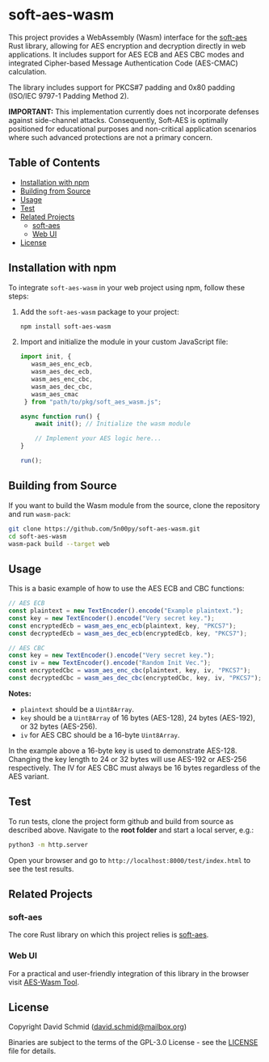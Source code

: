 # soft-aes-wasm

This project provides a WebAssembly (Wasm) interface for the
[soft-aes](https://github.com/5n00py/soft-aes) Rust library, allowing for AES
encryption and decryption directly in web applications. It includes support for
AES ECB and AES CBC modes and integrated Cipher-based Message Authentication
Code (AES-CMAC) calculation.

The library includes support for PKCS#7 padding and 0x80 padding (ISO/IEC
9797-1 Padding Method 2).

**IMPORTANT:**  This implementation currently does not incorporate defenses
against side-channel attacks. Consequently, Soft-AES is optimally positioned
for educational purposes and non-critical application scenarios where such
advanced protections are not a primary concern.

## Table of Contents

- [Installation with npm](#installation-with-npm)
- [Building from Source](#building-from-source)
- [Usage](#usage)
- [Test](#test)
- [Related Projects](#related-projects)
  - [soft-aes](#soft-aes)
  - [Web UI](#web-ui)
- [License](#license)

## Installation with npm

To integrate `soft-aes-wasm` in your web project using npm, follow these steps:

1. Add the `soft-aes-wasm` package to your project:

   ```sh 
   npm install soft-aes-wasm
   ```

2. Import and initialize the module in your custom JavaScript file:

   ```javascript
   import init, {
      wasm_aes_enc_ecb,
      wasm_aes_dec_ecb,
      wasm_aes_enc_cbc,
      wasm_aes_dec_cbc,
      wasm_aes_cmac
    } from "path/to/pkg/soft_aes_wasm.js";

   async function run() {
       await init(); // Initialize the wasm module

       // Implement your AES logic here...
   }

   run();
   ```

## Building from Source

If you want to build the Wasm module from the source, clone the repository and
run `wasm-pack`:

```sh
git clone https://github.com/5n00py/soft-aes-wasm.git
cd soft-aes-wasm
wasm-pack build --target web
```

## Usage

This is a basic example of how to use the AES ECB and CBC functions:

```javascript
// AES ECB
const plaintext = new TextEncoder().encode("Example plaintext.");
const key = new TextEncoder().encode("Very secret key.");
const encryptedEcb = wasm_aes_enc_ecb(plaintext, key, "PKCS7");
const decryptedEcb = wasm_aes_dec_ecb(encryptedEcb, key, "PKCS7");

// AES CBC
const key = new TextEncoder().encode("Very secret key.");
const iv = new TextEncoder().encode("Random Init Vec.");
const encryptedCbc = wasm_aes_enc_cbc(plaintext, key, iv, "PKCS7");
const decryptedCbc = wasm_aes_dec_cbc(encryptedCbc, key, iv, "PKCS7");
```

**Notes:**
- `plaintext` should be a `Uint8Array`.
- `key` should be a `Uint8Array` of 16 bytes (AES-128), 24 bytes (AES-192), or
  32 bytes (AES-256).
- `iv` for AES CBC should be a 16-byte `Uint8Array`.

In the example above a 16-byte key is used to demonstrate AES-128. Changing the
key length to 24 or 32 bytes will use AES-192 or AES-256 respectively. The IV
for AES CBC must always be 16 bytes regardless of the AES variant.


## Test

To run tests, clone the project form github and build from source as described
above. Navigate to the **root folder** and start a local server, e.g.:

```sh
python3 -m http.server
```

Open your browser and go to `http://localhost:8000/test/index.html` to see the
test results.

## Related Projects

### soft-aes 

The core Rust library on which this project relies is
[soft-aes](https://github.com/5n00py/soft-aes).

### Web UI

For a practical and user-friendly integration of this library in the browser
visit [AES-Wasm Tool](https://jointech.at/tools/aes-wasm/index.html).

## License

Copyright David Schmid (david.schmid@mailbox.org)

Binaries are subject to the terms of the GPL-3.0 License - see the
[LICENSE](LICENSE) file for details.

